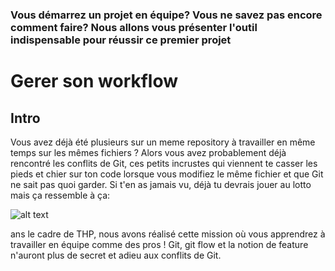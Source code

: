 ### Vous démarrez un projet en équipe? Vous ne savez pas encore comment faire? Nous allons vous présenter l'outil indispensable pour réussir ce premier projet

# Gerer son workflow

## Intro
  Vous avez déjà été plusieurs sur un meme repository à travailler en même temps sur les mêmes fichiers ? Alors vous avez probablement déjà rencontré les conflits de Git, ces petits incrustes qui viennent te casser les pieds et chier sur ton code lorsque vous modifiez le même fichier et que Git ne sait pas quoi garder. Si t'en as jamais vu, déjà tu devrais jouer au lotto mais ça ressemble à ça:
  
   ![alt text](grandcircus.co/wp-content/uploads/2016/09/9.png)
  
  ans le cadre de THP, nous avons réalisé cette mission où vous apprendrez à travailler en équipe comme des pros ! Git, git flow et la notion de feature n'auront plus de secret et adieu aux conflits de Git.
  
## 

